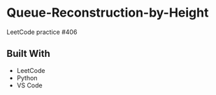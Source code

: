 # Queue-Reconstruction-by-Height
LeetCode practice #406

## Built With
- LeetCode
- Python
- VS Code
